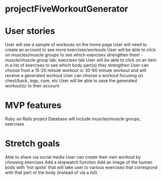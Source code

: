 # projectFiveWorkoutGenerator

# User stories

User will see a sample of workouts on the home page 
User will need to create an account to see more exercises/workouts
User will be able to click on muscles/muscle groups to see which exercises strengthen them - muscle/muscle group tab, exercises tab
User will be able to click on an item in a list of exercises to see which body part(s) they strengthen
User can choose from a 15-20 minute workout or 30-60 minute workout and will receive a generated workout
User can choose a workout focusing on chest/back, legs, core, etc
User will be able to save the generated workout(s) to their account

# MVP features
Ruby on Rails project
Database will include muscles/muscle groups, exercises

# Stretch goals
Able to share via social media
User can create their own workout by choosing exercises
Add a stopwatch function
Add an image of the human body with 'hot spots' that will take user to various exercises that correspond with that part of the body (instead of via a list)
